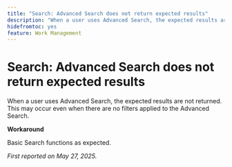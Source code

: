 ```yaml
---
title: "Search: Advanced Search does not return expected results"
description: "When a user uses Advanced Search, the expected results are not returned. This may occur even when there are no filters applied to the Advanced Search."
hidefromtoc: yes
feature: Work Management
---
```


# Search: Advanced Search does not return expected results

When a user uses Advanced Search, the expected results are not returned. This may occur even when there are no filters applied to the Advanced Search.

**Workaround**

Basic Search functions as expected.

_First reported on May 27, 2025._
